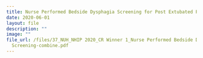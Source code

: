 ```yaml
---
title: Nurse Performed Bedside Dysphagia Screening for Post Extubated Patients in ICUs
date: 2020-06-01
layout: file
description: ""
image: ""
file_url: /files/37_NUH_NHIP 2020_CR Winner 1_Nurse Performed Bedside Dysphagia
  Screening-combine.pdf
---
```

